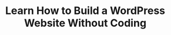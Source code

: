 ---
layout:   certificate
title:    "Learn How to Build a WordPress Website Without Coding"
slug:     wordpresscoding
category: bitdegree
issuer:   "BitDegree"
---